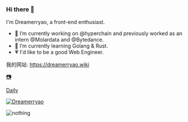 ### Hi there 👋
<p>I'm Dreamerryao, a front-end enthusiast.</p>

<!--
**Dreamerryao/Dreamerryao** is a ✨ _special_ ✨ repository because its `README.md` (this file) appears on your GitHub profile.

Here are some ideas to get you started:

- 🔭 I’m currently working on ...
- 🌱 I’m currently learning ...
- 👯 I’m looking to collaborate on ...
- 🤔 I’m looking for help with ...
- 💬 Ask me about ...
- 📫 How to reach me: ...
- 😄 Pronouns: ...
- ⚡ Fun fact: ...
-->

- 🔭 I’m currently working on @hyperchain and previously worked as an intern @Molardata and @Bytedance.
- 🌱 I’m currently learning Golang & Rust.
- 💗 I'd like to be a good Web Engineer.

我的网站: https://dreamerryao.wiki

<!-- Blog: https://blog.dreamerryao.wiki  -->

[📷](https://www.xiaohongshu.com/user/profile/5cb702ac0000000012012018)

[Daily](https://www.xiaohongshu.com/user/profile/5f2281190000000001001809)

[![Dreamerryao](https://github-readme-stats.vercel.app/api?username=dreamerryao&count_private=true)](https://dreamerryao.wiki)

<!-- <p><img align="center" src="https://github-readme-streak-stats.herokuapp.com/?user=dreamerryao&" alt="dreamerryao" /></p> -->

![nothing](https://visitor-badge.laobi.icu/badge?page_id=dreamerryao)



